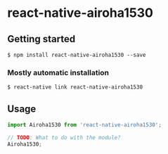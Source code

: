 # react-native-airoha1530

## Getting started

`$ npm install react-native-airoha1530 --save`

### Mostly automatic installation

`$ react-native link react-native-airoha1530`

## Usage
```javascript
import Airoha1530 from 'react-native-airoha1530';

// TODO: What to do with the module?
Airoha1530;
```
